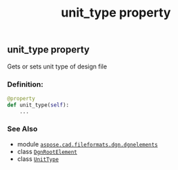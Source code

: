 ﻿---
title: unit_type property
second_title: Aspose.CAD for Python via .NET API References
description: 
type: docs
weight: 240
url: /python-net/aspose.cad.fileformats.dgn.dgnelements/dgnrootelement/unit_type/
is_root: false
---

## unit_type property


Gets or sets unit type of design file
### Definition:
```python
@property
def unit_type(self):
    ...
```

### See Also
* module [`aspose.cad.fileformats.dgn.dgnelements`](../../)
* class [`DgnRootElement`](/cad/python-net/aspose.cad.fileformats.dgn.dgnelements/dgnrootelement)
* class [`UnitType`](/cad/python-net/aspose.cad.imageoptions/unittype)
